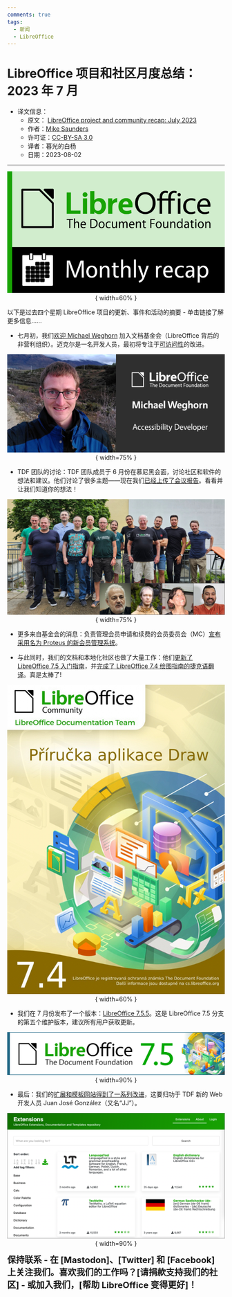 ```yaml
---
comments: true
tags:
  - 新闻
  - LibreOffice
---
```


# LibreOffice 项目和社区月度总结：2023 年 7 月

- 译文信息：
    - 原文： [LibreOffice project and community recap: July 2023](https://blog.documentfoundation.org/blog/2023/08/02/libreoffice-project-and-community-recap-july-2023/)
    - 作者：[Mike Saunders](https://blog.documentfoundation.org/blog/author/mikesaunders/)
    - 许可证：[CC-BY-SA 3.0](https://creativecommons.org/licenses/by-sa/3.0/)
    - 译者：暮光的白杨
    - 日期：2023-08-02

---

<center>

![](./images/2023-08/tdf/LibreOffice_monthly_recap.png){ width=60% }

</center>

以下是过去四个星期 LibreOffice 项目的更新、事件和活动的摘要 - 单击链接了解更多信息……

- 七月初，我们[欢迎 Michael Weghorn] 加入文档基金会（LibreOffice 背后的非营利组织）。迈克尔是一名开发人员，最初将专注于[可访问性]的改进。

[欢迎 Michael Weghorn]: https://blog.documentfoundation.org/blog/2023/07/04/welcome-michael-weghorn-new-developer-at-tdf/
[可访问性]: https://www.libreoffice.org/get-help/accessibility/

<center>

![](./images/2023-08/tdf/michael_weghorn.jpg){ width=75% }

</center>

- TDF 团队的讨论：TDF 团队成员于 6 月份在慕尼黑会面，讨论社区和软件的想法和建议。他们讨论了很多主题——现在我们[已经上传了会议报告]。看看并让我们知道你的想法！

[已经上传了会议报告]: https://community.documentfoundation.org/t/report-from-in-person-team-meeting-in-munich/11437

<center>

![](./images/2023-08/tdf/tdf_team_photo_june_2023_lowres.jpg){ width=75% }

</center>

- 更多来自基金会的消息：负责管理会员申请和续费的会员委员会（MC）[宣布采用名为 Proteus 的新会员管理系统]。

[宣布采用名为 Proteus 的新会员管理系统]: https://blog.documentfoundation.org/blog/2023/07/17/tdfs-membership-committee-announces-a-new-membership-management-system-proteus/

- 与此同时，我们的文档和本地化社区也做了大量工作：他们[更新了 LibreOffice 7.5 入门指南]，并[完成了 LibreOffice 7.4 绘图指南的捷克语翻译]。真是太棒了!

[更新了 LibreOffice 7.5 入门指南]: ./tdf-libreoffice-7.5-new-guideline.md
[完成了 LibreOffice 7.4 绘图指南的捷克语翻译]: https://blog.documentfoundation.org/blog/2023/07/28/czech-translation-of-libreoffice-draw-guide-7-4-and-more-news/

<center>

![](./images/2023-08/tdf/cs_draw_guide_74.jpg){ width=60% }

</center>

- 我们在 7 月份发布了一个版本：[LibreOffice 7.5.5]。这是 LibreOffice 7.5 分支的第五个维护版本，建议所有用户获取更新。

[LibreOffice 7.5.5]: ./tdf-libreoffice7.5.5-released.md

<center>

![](./images/2023-08/tdf/LO75_banner.png){ width=90% }

</center>

- 最后：我们的[扩展和模板网站得到了一系列改进]，这要归功于 TDF 新的 Web 开发人员 Juan José González（又名“JJ”）。

[扩展和模板网站得到了一系列改进]: ./tdf-the-new-goodie-site.md

<center>

![](./images/2023-08/tdf/extensions_website_update.png){ width=90% }

</center>

<span style="font-weight:700;font-size:20px">
保持联系 - 在 [Mastodon]、[Twitter] 和 [Facebook] 上关注我们。喜欢我们的工作吗？[请捐款支持我们的社区] - 或加入我们，[帮助 LibreOffice 变得更好]！
</span>

[Mastodon]: https://fosstodon.org/@libreoffice
[Twitter]: https://twitter.com/libreoffice
[Facebook]: https://www.facebook.com/libreoffice.org
[请捐款支持我们的社区]: https://www.libreoffice.org/donate/
[帮助 LibreOffice 变得更好]: https://www.libreoffice.org/community/get-involved/